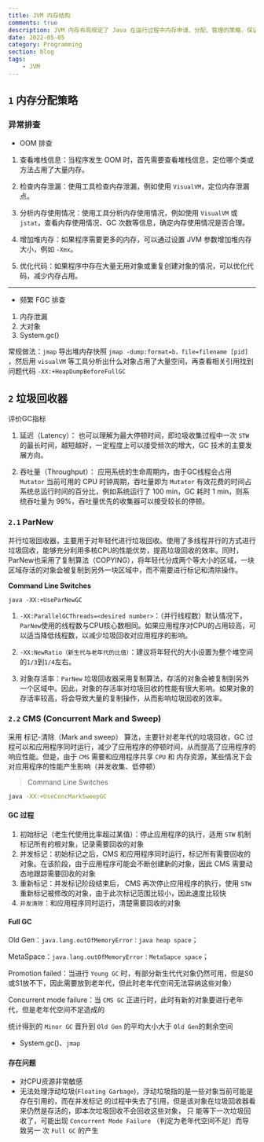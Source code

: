 ```yaml
---
title: JVM 内存结构
comments: true
description: JVM 内存布局规定了 Java 在运行过程中内存申请、分配、管理的策略，保证了 JVM 的高效稳定运行。不同的 JVM 对于内存的划分方式和管理机制存在着部分差异
date: 2022-05-05
category: Programming
section: blog
tags:
    - JVM
---
```


## `1` 内存分配策略

### 异常排查

- OOM 排查

1. 查看堆栈信息：当程序发生 OOM 时，首先需要查看堆栈信息，定位哪个类或方法占用了大量内存。

2. 检查内存泄漏：使用工具检查内存泄漏，例如使用 `VisualVM`，定位内存泄漏点。

3. 分析内存使用情况：使用工具分析内存使用情况，例如使用 `VisualVM` 或 `jstat`，查看内存使用情况、GC 次数等信息，确定内存使用情况是否合理。

4. 增加堆内存：如果程序需要更多的内存，可以通过设置 JVM 参数增加堆内存大小，例如 `-Xmx`。

5. 优化代码：如果程序中存在大量无用对象或重复创建对象的情况，可以优化代码，减少内存占用。

___

- 频繁 FGC 排查

1. 内存泄漏
2. 大对象
3. System.gc()

常规做法：`jmap` 导出堆内存快照 `jmap -dump:format=b，file=filename [pid]` ，然后用 `visualVM` 等工具分析出什么对象占用了大量空间，再查看相关引用找到问题代码 `-XX:+HeapDumpBeforeFullGC`

## `2` 垃圾回收器

评价GC指标

1. 延迟（Latency）： 也可以理解为最大停顿时间，即垃圾收集过程中一次 `STW` 的最长时间，越短越好，一定程度上可以接受频次的增大，GC 技术的主要发展方向。

2. 吞吐量（Throughput）： 应用系统的生命周期内，由于GC线程会占用 `Mutator` 当前可用的 CPU 时钟周期，吞吐量即为 `Mutator` 有效花费的时间占系统总运行时间的百分比，例如系统运行了 100 min，GC 耗时 1 min，则系统吞吐量为 99%，吞吐量优先的收集器可以接受较长的停顿。

### `2.1` ParNew

并行垃圾回收器，主要用于对年轻代进行垃圾回收。使用了多线程并行的方式进行垃圾回收，能够充分利用多核CPU的性能优势，提高垃圾回收的效率。同时，ParNew也采用了复制算法（COPYING），将年轻代分成两个等大小的区域，一块区域存活的对象会被复制到另外一块区域中，而不需要进行标记和清除操作。

**Command Line Switches**

```shell
java -XX:+UseParNewGC
```

1. `-XX:ParallelGCThreads=<desired number>`：（并行线程数）默认情况下，`ParNew`使用的线程数与CPU核心数相同。如果应用程序对CPU的占用较高，可以适当降低线程数，以减少垃圾回收对应用程序的影响。

2. `-XX:NewRatio（新生代与老年代的比值）`：建议将年轻代的大小设置为整个堆空间的`1/3`到`1/4`左右。

3. 对象存活率：`ParNew` 垃圾回收器采用复制算法，存活的对象会被复制到另外一个区域中。因此，对象的存活率对垃圾回收的性能有很大影响。如果对象的存活率较高，将会导致大量的复制操作，从而影响垃圾回收的效率。

### `2.2` CMS (Concurrent Mark and Sweep)

采用 标记-清除（Mark and sweep） 算法，主要针对老年代的垃圾回收，GC 过程可以和应用程序同时运行，减少了应用程序的停顿时间，从而提高了应用程序的响应性能。但是，由于 `CMS` 需要和应用程序共享 `CPU` 和 内存资源，某些情况下会对应用程序的性能产生影响（并发收集、低停顿）

> Command Line Switches

```zsh
java -XX:+UseConcMarkSweepGC
```

#### GC 过程

1. 初始标记（老生代使用比率超过某值）：停止应用程序的执行，适用 `STW` 机制标记所有的根对象，记录需要回收的对象
2. 并发标记：初始标记之后，CMS 和应用程序同时运行，标记所有需要回收的对象。在该阶段，由于应用程序可能会不断创建新的对象，因此 CMS 需要动态地跟踪需要回收的对象
3. 重新标记：并发标记阶段结束后， CMS 再次停止应用程序的执行，使用 `STW` 重新标记被修改的对象，由于此次标记范围比较小，因此速度比较快
4. `并发清除`：和应用程序同时运行，清楚需要回收的对象

#### Full GC

Old Gen：`java.lang.outOfMemoryError：java heap space`；

MetaSpace：`java.lang.outOfMemoryError：MetaSapce space`；

Promotion failed：当进行 `Young GC` 时，有部分新生代代对象仍然可用，但是S0或S1放不下，因此需要放到老年代，但此时老年代空间无法容纳这些对象）

Concurrent mode failure：当 `CMS GC` 正进行时，此时有新的对象要进行老年代，但是老年代空间不足造成的

统计得到的 `Minor GC` 晋升到 `Old Gen` 的平均大小大于 `Old Gen`的剩余空间

- System.gc()、`jmap`

#### 存在问题

- 对CPU资源非常敏感
- 无法处理浮动垃圾(`Floating Garbage`)，浮动垃圾指的是一些对象当前可能是存在引用的，而在并发标记
    的过程中失去了引用，但是该对象在垃圾回收器看来仍然是存活的，即本次垃圾回收不会回收这些对象， 只
    能等下一次垃圾回收了，可能出现 `Concurrent Mode Failure` （判定为老年代空间不足）而导致另一
    次 `Full GC` 的产生
